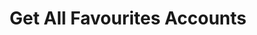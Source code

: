 ---
title: Get All Favourites Accounts
excerpt: Displays a list of favourites accounts.
api:
  file: market.json
  operationId: accountsList.getFavorite
hidden: false
---